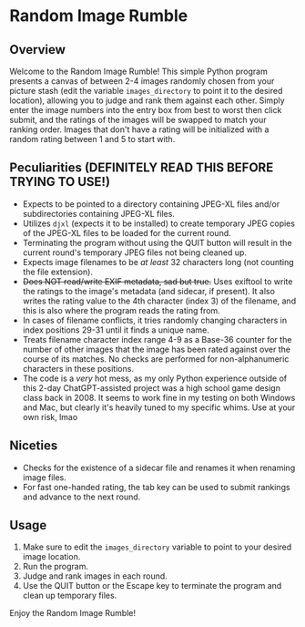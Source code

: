 # Random Image Rumble

## Overview

Welcome to the Random Image Rumble! This simple Python program presents a canvas of between 2-4 images randomly chosen from your picture stash (edit the variable `images_directory` to point it to the desired location), allowing you to judge and rank them against each other. Simply enter the image numbers into the entry box from best to worst then click submit, and the ratings of the images will be swapped to match your ranking order. Images that don't have a rating will be initialized with a random rating between 1 and 5 to start with.


## Peculiarities (DEFINITELY READ THIS BEFORE TRYING TO USE!)

- Expects to be pointed to a directory containing JPEG-XL files and/or subdirectories containing JPEG-XL files.
- Utilizes `djxl` (expects it to be installed) to create temporary JPEG copies of the JPEG-XL files to be loaded for the current round.
- Terminating the program without using the QUIT button will result in the current round's temporary JPEG files not being cleaned up.
- Expects image filenames to be *at least* 32 characters long (not counting the file extension).
- ~~Does NOT read/write EXIF metadata, sad but true.~~ Uses exiftool to write the ratings to the image's metadata (and sidecar, if present). It also writes the rating value to the 4th character (index 3) of the filename, and this is also where the program reads the rating from.
- In cases of filename conflicts, it tries randomly changing characters in index positions 29-31 until it finds a unique name.
- Treats filename character index range 4-9 as a Base-36 counter for the number of other images that the image has been rated against over the course of its matches. No checks are performed for non-alphanumeric characters in these positions.
- The code is a *very* hot mess, as my only Python experience outside of this 2-day ChatGPT-assisted project was a high school game design class back in 2008. It seems to work fine in my testing on both Windows and Mac, but clearly it's heavily tuned to my specific whims. Use at your own risk, lmao

## Niceties

- Checks for the existence of a sidecar file and renames it when renaming image files.
- For fast one-handed rating, the tab key can be used to submit rankings and advance to the next round.

## Usage

1. Make sure to edit the `images_directory` variable to point to your desired image location.
2. Run the program.
3. Judge and rank images in each round.
4. Use the QUIT button or the Escape key to terminate the program and clean up temporary files.

Enjoy the Random Image Rumble!
